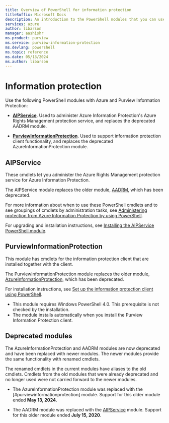 ```yaml
---
title: Overview of PowerShell for information protection
titleSuffix: Microsoft Docs
description: An introduction to the PowerShell modules that you can use with Azure Information Protection and Purview Information Protection.
services: azure
author: libarson
manager: aashishr
ms.product: purview
ms.service: purview-information-protection
ms.devlang: powershell
ms.topic: reference
ms.date: 05/13/2024
ms.author: libarson
---
```


# Information protection

Use the following PowerShell modules with Azure and Purview Information Protection:

- **[AIPService](#aipservice)**. Used to administer Azure Information Protection's Azure Rights Management protection service, and replaces the deprecated AADRM module.

- **[PurviewInformationProtection](#purviewinformationprotection)**. Used to support information protection client functionality, and replaces the deprecated AzureInformationProtection module.

## AIPService

These cmdlets let you administer the Azure Rights Management protection service for Azure Information Protection.

The AIPService module replaces the older module, [AADRM](#deprecated-modules), which has been deprecated.

For more information about when to use these PowerShell cmdlets and to see groupings of cmdlets by administration tasks, see [Administering protection from Azure Information Protection by using PowerShell](/information-protection/deploy-use/administer-powershell).

For upgrading and installation instructions, see [Installing the AIPService PowerShell module](/information-protection/deploy-use/install-powershell).

## PurviewInformationProtection

This module has cmdlets for the information protection client that are installed together with the client.

The PurviewInformationProtection module replaces the older module, [AzureInformationProtection](#deprecated-modules), which has been deprecated.

For installation instructions, see [Set up the information protection client using PowerShell](setup-information-protection-client-powershell.md).

- This module requires Windows PowerShell 4.0. This prerequisite is not checked by the installation.
- The module installs automatically when you install the Purview Information Protection client.

## Deprecated modules

The AzureInformationProtection and AADRM modules are now deprecated and have been replaced with newer modules. The newer modules provide the same functionality with renamed cmdlets.

The renamed cmdlets in the current modules have aliases to the old cmdlets. Cmdlets from the old modules that were already deprecated and no longer used were not carried forward to the newer modules.

- The AzureInformationProtection module was replaced with the [#purviewinformationprotection] module. Support for this older module ended **May 13, 2024**.

- The AADRM module was replaced with the [AIPService](#aipservice) module. Support for this older module ended **July 15, 2020**.  
